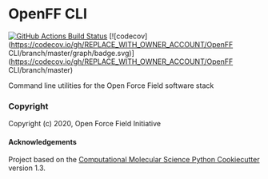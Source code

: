 OpenFF CLI
==============================
[//]: # (Badges)
[![GitHub Actions Build Status](https://github.com/REPLACE_WITH_OWNER_ACCOUNT/openff_cli/workflows/CI/badge.svg)](https://github.com/REPLACE_WITH_OWNER_ACCOUNT/openff_cli/actions?query=branch%3Amaster+workflow%3ACI)
[![codecov](https://codecov.io/gh/REPLACE_WITH_OWNER_ACCOUNT/OpenFF CLI/branch/master/graph/badge.svg)](https://codecov.io/gh/REPLACE_WITH_OWNER_ACCOUNT/OpenFF CLI/branch/master)


Command line utilities for the Open Force Field software stack

### Copyright

Copyright (c) 2020, Open Force Field Initiative


#### Acknowledgements
 
Project based on the 
[Computational Molecular Science Python Cookiecutter](https://github.com/molssi/cookiecutter-cms) version 1.3.
